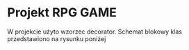 # Projekt RPG GAME
W projekcie użyto wzorzec decorator. Schemat blokowy klas przedstawiono na rysunku poniżej
![]()


